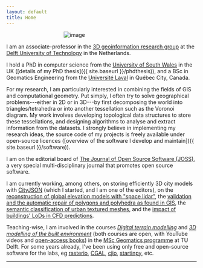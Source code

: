 ```yaml
---
layout: default
title: Home
---
```


<div style='width:200px;margin:0 auto;'> 
  <img class="centre" alt="image" src="{{ site.baseurl }}/img/me.jpg">
  <a rel="me" href="https://fosstodon.org/@hugoledoux"></a>
</div>


I am an associate-professor in the [3D geoinformation research group](http://3d.bk.tudelft.nl) at the [Delft University of Technology](http://www.tudelft.nl) in the Netherlands.

I hold a PhD in computer science from the [University of South Wales](http://www.southwales.ac.uk) in the UK ([details of my PhD thesis]({{ site.baseurl }}/phdthesis)), and a BSc in Geomatics Engineering from the [Université Laval](http://www.ulaval.ca) in Québec City, Canada.

For my research, I am particularly interested in combining the fields of GIS and computational geometry. 
Put simply, I often try to solve geographical problems---either in 2D or in 3D---by first decomposing the world into triangles/tetrahedra or into another tessellation such as the Voronoi diagram. 
My work involves developing topological data structures to store these tessellations, and designing algorithms to analyse and extract information from the datasets. 
I strongly believe in implementing my research ideas, the source code of my projects is freely available under open-source licences ([overview of the software I develop and maintain]({{ site.baseurl }}/software)).

I am on the editorial board of [The Journal of Open Source Software (JOSS)](https://joss.theoj.org/), a very special multi-disciplinary journal that promotes open source software.

I am currently working, among others, on storing efficiently 3D city models with [CityJSON](https://www.cityjson.org) (which I started, and I am one of the editors), on the [reconstruction of global elevation models with "space lidar"](https://doi.org/10.1038/s41597-024-03091-9), the [validation and the automatic repair of polygons and polyhedra as found in GIS](http://geovalidation.bk.tudelft.nl), the [semantic classification of urban textured meshes](https://3d.bk.tudelft.nl/projects/meshannotation/), and the [impact of buildings' LoDs in CFD predictions](https://3d.bk.tudelft.nl/projects/cfd+lods/).

Teaching-wise, I am involved in the courses [*Digital terrain modelling*](https://3d.bk.tudelft.nl/courses/geo1015/) and [*3D modelling of the built environment*](https://3d.bk.tudelft.nl/courses/geo1004/) (both courses are open, with YouTube videos and [open-access books](https://tudelft3d.github.io/terrainbook/)) in the [MSc Geomatics programme](http://geomatics.tudelft.nl) at TU Delft.
For some years already, I've been using only free and open-source software for the labs, eg [rasterio](https://github.com/rasterio/rasterio), [CGAL](https://www.cgal.org), [cjio](https://github.com/cityjson/cjio), [startinpy](https://github.com/hugoledoux/startinpy), etc.

- - -

